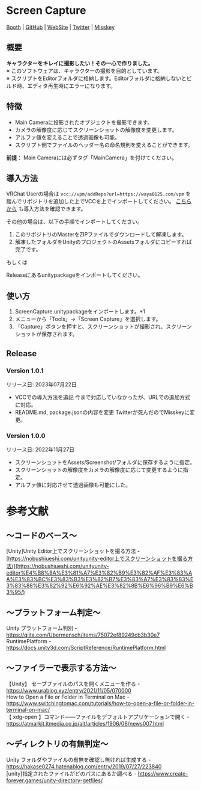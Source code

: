 # Screen Capture
[Booth](https://lesspeer-waya.booth.pm/items/4349439) | [GitHub](https://github.com/waya0125/ScreenCapture) | [WebSite](https://waya0125.com/vcc/ScreenCapture) | [Twitter](https://twitter.com/wayamoti2015) | [Misskey](https://misskey.waya0125.com/@waya)

## 概要

**キャラクターをキレイに撮影したい！その一心で作りました。**  
※ このソフトウェアは、キャラクターの撮影を目的としています。  
※ スクリプトをEditorフォルダに格納します。Editorフォルダに格納しないとビルド時、エディタ再生時にエラーになります。  

## 特徴

- Main Cameraに投影されたオブジェクトを撮影できます。
- カメラの解像度に応じてスクリーンショットの解像度を変更します。
- アルファ値を変えることで透過画像も可能。
- スクリプト側でファイルのヘッダー名の命名規則を変えることができます。

**前提：** Main Cameraには必ずタグ「MainCamera」を付けてください。

## 導入方法

VRChat Userの場合は `vcc://vpm/addRepo?url=https://waya0125.com/vpm` を踏んでリポジトリを追加した上でVCCを上でインポートしてください。
[こちらから](https://waya0125.com/vcc/ScreenCapture) も導入方法を確認できます。

その他の場合は、以下の手順でインポートしてください。

1. このリポジトリのMasterをZIPファイルでダウンロードして解凍します。
2. 解凍したフォルダをUnityのプロジェクトのAssetsフォルダにコピーすれば完了です。

もしくは

Releaseにあるunitypackageをインポートしてください。

## 使い方

1. ScreenCapture.unitypackageをインポートします。*1
2. メニューから「Tools」→「Screen Capture」を選択します。
3. 「Capture」ボタンを押すと、スクリーンショットが撮影され、スクリーンショットが保存されます。

## Release

### Version 1.0.1

リリース日: 2023年07月22日

- VCCでの導入方法を追記
今まで対応していなかったが、URLでの追加方式に対応。
- README.md, package.jsonの内容を変更
Twitterが死んだのでMisskeyに変更。

### Version 1.0.0

リリース日: 2022年11月27日

- スクリーンショットをAssets/Screenshot/フォルダに保存するように指定。
- スクリーンショットの解像度をカメラの解像度に応じて変更するように指定。
- アルファ値に対応させて透過画像も可能にした。

# 参考文献
## ～コードのベース～
[Unity]Unity Editor上でスクリーンショットを撮る方法 - [https://nobushiueshi.com/unityunity-editor上でスクリーンショットを撮る方法/](https://nobushiueshi.com/unityunity-editor%E4%B8%8A%E3%81%A7%E3%82%B9%E3%82%AF%E3%83%AA%E3%83%BC%E3%83%B3%E3%82%B7%E3%83%A7%E3%83%83%E3%83%88%E3%82%92%E6%92%AE%E3%82%8B%E6%96%B9%E6%B3%95/)  

## ～プラットフォーム判定～
Unity プラットフォーム判別 - https://qiita.com/Ubermensch/items/75072ef89249cb3b30e7  
RuntimePlatform - https://docs.unity3d.com/ScriptReference/RuntimePlatform.html  

## ～ファイラーで表示する方法～
【Unity】 セーブファイルのパスを開くメニューを作る - https://www.urablog.xyz/entry/2021/11/05/070000  
How to Open a File or Folder in Terminal on Mac - https://www.switchingtomac.com/tutorials/how-to-open-a-file-or-folder-in-terminal-on-mac/  
【 xdg-open 】コマンド――ファイルをデフォルトアプリケーションで開く - https://atmarkit.itmedia.co.jp/ait/articles/1906/06/news007.html  

## ～ディレクトリの有無判定～
Unity フォルダやファイルの有無を確認し無ければ生成する - https://hakase0274.hatenablog.com/entry/2019/07/27/223840  
[unity]指定されたファイルがどのパスにあるか調べる - https://www.create-forever.games/unity-directory-getfiles/  
